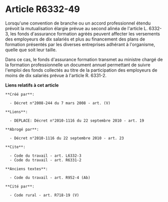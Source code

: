 # Article R6332-49

Lorsqu'une convention de branche ou un accord professionnel étendu prévoit la mutualisation élargie prévue au second alinéa
de l'article L. 6332-3, les fonds d'assurance formation agréés peuvent affecter les versements des employeurs de dix salariés
et plus au financement des plans de formation présentés par les diverses entreprises adhérant à l'organisme, quelle que soit
leur taille. 

Dans ce cas, le fonds d'assurance formation transmet au ministre chargé de la formation professionnelle un document annuel
permettant de suivre l'emploi des fonds collectés au titre de la participation des employeurs de moins de dix salariés prévue
à l'article R. 6331-2.

**Liens relatifs à cet article**

	**Créé par**:

	  - Décret n°2008-244 du 7 mars 2008 - art. (V)

	**Liens**:

	  - DEPLACE: Décret n°2010-1116 du 22 septembre 2010 - art. 19

	**Abrogé par**:

	  - Décret n°2010-1116 du 22 septembre 2010 - art. 23

	**Cite**:

	  - Code du travail - art. L6332-3
	  - Code du travail - art. R6331-2

	**Anciens textes**:

	  - Code du travail - art. R952-4 (Ab)

	**Cité par**:

	  - Code rural - art. R718-19 (V)
